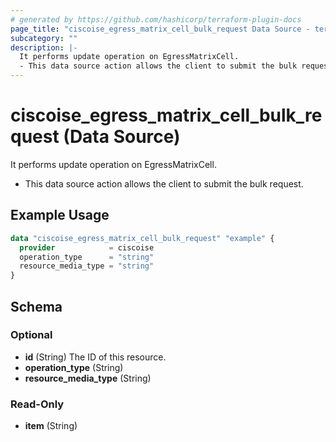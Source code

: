 ```yaml
---
# generated by https://github.com/hashicorp/terraform-plugin-docs
page_title: "ciscoise_egress_matrix_cell_bulk_request Data Source - terraform-provider-ciscoise"
subcategory: ""
description: |-
  It performs update operation on EgressMatrixCell.
  - This data source action allows the client to submit the bulk request.
---
```


# ciscoise_egress_matrix_cell_bulk_request (Data Source)

It performs update operation on EgressMatrixCell.

- This data source action allows the client to submit the bulk request.

## Example Usage

```terraform
data "ciscoise_egress_matrix_cell_bulk_request" "example" {
  provider            = ciscoise
  operation_type      = "string"
  resource_media_type = "string"
}
```

<!-- schema generated by tfplugindocs -->
## Schema

### Optional

- **id** (String) The ID of this resource.
- **operation_type** (String)
- **resource_media_type** (String)

### Read-Only

- **item** (String)



